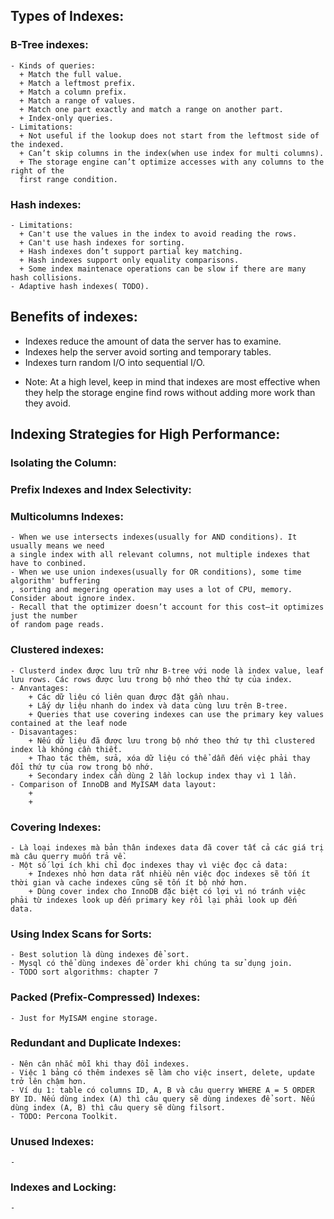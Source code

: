## Types of Indexes:
### B-Tree indexes:
    - Kinds of queries: 
      + Match the full value.
      + Match a leftmost prefix.
      + Match a column prefix.
      + Match a range of values.
      + Match one part exactly and match a range on another part.
      + Index-only queries.
    - Limitations: 
      + Not useful if the lookup does not start from the leftmost side of the indexed.
      + Can’t skip columns in the index(when use index for multi columns).
      + The storage engine can’t optimize accesses with any columns to the right of the
      first range condition.
### Hash indexes:
    - Limitations:
      + Can't use the values in the index to avoid reading the rows.
      + Can't use hash indexes for sorting.
      + Hash indexes don’t support partial key matching.
      + Hash indexes support only equality comparisons.
      + Some index maintenace operations can be slow if there are many hash collisions.
    - Adaptive hash indexes( TODO).
## Benefits of indexes:
  - Indexes reduce the amount of data the server has to examine.
  - Indexes help the server avoid sorting and temporary tables.
  - Indexes turn random I/O into sequential I/O.
  * Note: At a high level, keep in mind that indexes are most effective when they help 
  the storage engine find rows without adding more work than they avoid.
## Indexing Strategies for High Performance:
### Isolating the Column:
### Prefix Indexes and Index Selectivity:
### Multicolumns Indexes:
    - When we use intersects indexes(usually for AND conditions). It usually means we need 
    a single index with all relevant columns, not multiple indexes that have to conbined.
    - When we use union indexes(usually for OR conditions), some time algorithm' buffering
    , sorting and megering operation may uses a lot of CPU, memory. Consider about ignore index.
    - Recall that the optimizer doesn’t account for this cost—it optimizes just the number
    of random page reads.
### Clustered indexes:
    - Clusterd index được lưu trữ như B-tree với node là index value, leaf lưu rows. Các rows được lưu trong bộ nhớ theo thứ tự của index.
    - Anvantages:
        + Các dữ liệu có liên quan được đặt gần nhau.
        + Lấy dự liệu nhanh do index và data cùng lưu trên B-tree.
        + Queries that use covering indexes can use the primary key values contained at the leaf node
    - Disavantages:
        + Nếu dữ liệu đã được lưu trong bộ nhớ theo thứ tự thì clustered index là không cần thiết.
        + Thao tác thêm, sửa, xóa dữ liệu có thể dẫn đến việc phải thay đổi thứ tự của row trong bộ nhớ.
        + Secondary index cần dùng 2 lần lockup index thay vì 1 lần.
    - Comparison of InnoDB and MyISAM data layout:
        + 
        + 
### Covering Indexes:
    - Là loại indexes mà bản thân indexes data đã cover tất cả các giá trị mà câu querry muốn trả về.
    - Một số lợi ích khi chỉ đọc indexes thay vì việc đọc cả data:
        + Indexes nhỏ hơn data rất nhiều nên việc đọc indexes sẽ tốn ít thời gian và cache indexes cũng sẽ tốn ít bộ nhớ hơn.
        + Dùng cover index cho InnoDB đặc biệt có lợi vì nó tránh việc phải từ indexes look up đến primary key rồi lại phải look up đến         data.
### Using Index Scans for Sorts:
    - Best solution là dùng indexes để sort.
    - Mysql có thể dùng indexes để order khi chúng ta sử dụng join.
    - TODO sort algorithms: chapter 7
### Packed (Prefix-Compressed) Indexes:
    - Just for MyISAM engine storage.
### Redundant and Duplicate Indexes:
    - Nên cân nhắc mỗi khi thay đổi indexes.
    - Việc 1 bảng có thêm indexes sẽ làm cho việc insert, delete, update trở lên chậm hơn.
    - Ví dụ 1: table có columns ID, A, B và câu querry WHERE A = 5 ORDER BY ID. Nếu dùng index (A) thì câu query sẽ dùng indexes để sort. Nếu dùng index (A, B) thì câu query sẽ dùng filsort.
    - TODO: Percona Toolkit.
### Unused Indexes:
    - 
### Indexes and Locking:
    - 
